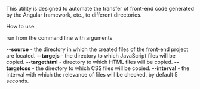 This utility is designed to automate the transfer of front-end code generated by the Angular framework, etc., to different directories.

How to use:

run from the command line with arguments

**--source** - the directory in which the created files of the front-end project are located.
**--targejs** - the directory to which JavaScript files will be copied.
**--targethtml** - directory to which HTML files will be copied.
**--targetcss** - the directory to which CSS files will be copied.
**--interval** - the interval with which the relevance of files will be checked, by default 5 seconds.
